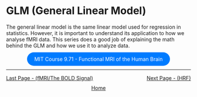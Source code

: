 # GLM (General Linear Model)
The general linear model is the same linear model used for regression in statistics. However, it is important to understand its application to how we analyse fMRI data. This series does a good job of explaining the math behind the GLM and how we use it to analyze data.

<div style="text-align: center; margin-top: 20px; margin-bottom: 20px">
  <a href="https://youtube.com/playlist?list=PLyGKBDfnk-iA2c90e62zJTwIrCh7T1Y_I&si=FPyyBr0ELDWzToxC" style="padding: 10px 20px; background-color: #007bff; color: white; text-decoration: none; border-radius: 100px;">MIT Course 9.71 - Functional MRI of the Human Brain </a>
</div>


------------------------------------------------------------------------------------------------

 <div style="display: flex; justify-content: space-between;">
  <a href="fmri_bold_signal.md">Last Page - (fMRI/The BOLD Signal)</a>
  <a href="hrf.html">Next Page - (HRF) </a>
</div>

<div style="text-align: center; margin-top: 10px;">
  <a href="/fmri-for-beginners/">Home</a>
</div>

